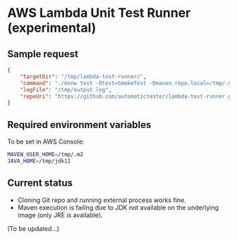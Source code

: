 # AWS Lambda Unit Test Runner (experimental)

## Sample request

```json
{
    "targetDir": "/tmp/lambda-test-runner/",
    "command": "./mvnw test -Dtest=SmokeTest -Dmaven.repo.local=/tmp/.m2",
    "logFile": "/tmp/output.log",
    "repoUri": "https://github.com/automatictester/lambda-test-runner.git"
}
```

## Required environment variables

To be set in AWS Console:

```bash
MAVEN_USER_HOME=/tmp/.m2
JAVA_HOME=/tmp/jdk11
```

## Current status

- Cloning Git repo and running external process works fine.
- Maven execution is failing due to JDK not available on the underlying image (only JRE is available).

(To be updated...)
